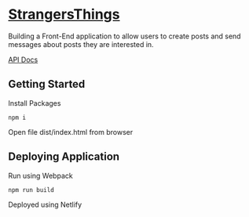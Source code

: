 # [StrangersThings](https://vandi-strangers-things.netlify.app/#/)

Building a Front-End application to allow users to create posts and send messages about posts they are interested in.

[API Docs](https://strangers-things.herokuapp.com/api/)

## Getting Started

Install Packages

    npm i


Open file dist/index.html from browser

## Deploying Application

Run using Webpack

    npm run build

Deployed using Netlify
